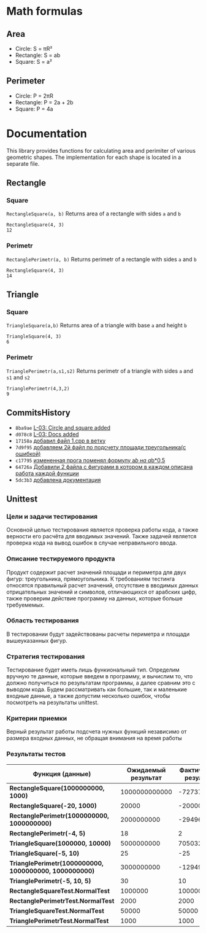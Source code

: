 # Math formulas
## Area
- Circle: S = πR²
- Rectangle: S = ab
- Square: S = a²

## Perimeter
- Circle: P = 2πR
- Rectangle: P = 2a + 2b
- Square: P = 4a
# Documentation
This library provides functions for calculating area and perimiter of various geometric shapes. The implementation for each shape is located in a separate file.
## Rectangle
### Square
`RectangleSquare(a, b)`
Returns area of a rectangle with sides `a` and `b`
```
RectangleSquare(4, 3)
12
```
### Perimetr
`RectanglePerimetr(a, b)`
Returns perimetr of a rectangle with sides `a` and `b`
```
RectangleSquare(4, 3)
14
```
## Triangle
### Square
`TriangleSquare(a,b)`
Returns area of a triangle with base `a` and height `b`
```
TriangleSquare(4, 3)
6
```
### Perimetr
`TrianglePerimetr(a,s1,s2)`
Returns perimetr of a triangle with sides `a` and `s1` and `s2`
```
TrianglePerimetr(4,3,2)
9
```
## CommitsHistory
- `8ba9ae` [L-03: Circle and square added](https://github.com/George1487/geometric_lib/commit/8ba9aeb3cea847b63a91ac378a2a6db758682460)
- `d078c8` [L-03: Docs added](https://github.com/George1487/geometric_lib/commit/d078c8d9ee6155f3cb0e577d28d337b791de28e2)
- `17158a` [добавил файл 1.cpp  в ветку](https://github.com/George1487/geometric_lib/commit/17158aa9edc2f8df305048bcfbf748eb08b62387)
- `7d9f95` [добавляем 2й файл по подсчету площади треугольника(с ошибкой)](https://github.com/George1487/geometric_lib/commit/7d9f95ed0b6c015badf7f26e176ec7d80de1243d)
- `c17795` [измененная прога поменял формулу  a*b  на  a*b*0,5](https://github.com/George1487/geometric_lib/commit/c17795e7f4aad4daa8c01446e857be0a8442d093)
- `64726a` [Добавили 2 файла с фигурами в котором в каждом описана работа каждой функции](https://github.com/George1487/geometric_lib/commit/64726a57a313fb275ba5584564e6bc22ce51e38c)
- `5dc3b3` [добавлена документация](https://github.com/George1487/geometric_lib/commit/5dc3b319b62614797dc162551a8beccea8107110)
## Unittest
### Цели и задачи тестирования
Основной целью тестирования является проверка работы кода, а также верности
его расчёта для вводимых значений. Также задачей является
проверка кода на вывод ошибок в случае неправильного ввода.
### Описание тестируемого продукта
Продукт содержит расчет значений площади и периметра для двух
фигур: треугольника, прямоугольника.
К требованиям тестинга относятся правильный расчет
значений, отсутствие в вводимых данных отрицательных значений и символов,
отличающихся от арабских цифр, также проверим действие программу на данных, которые больше требуемемых. 
### Область тестирования
В тестировании будут задействованы расчеты периметра и площади
вышеуказанных фигур.
### Стратегия тестирования
Тестирование будет иметь лишь функиональный тип. Определим
вручную те данные, которые введем в программу, и вычислим
то, что должно получиться по результатам программы, а далее
сравним это с выводом кода. Будем рассматривать как большие,
так и маленькие входные данные, а также допустим несколько ошибок,
чтобы посмотреть на результаты unittest.
### Критерии приемки
Верный результат работы подсчета нужных функций независимо 
от размера входных данных, не обращая внимания на время работы
### Результаты тестов

| **Функция (данные)**                                    | **Ожидаемый результат** | **Фактический результат** | **Статус теста** |
|---------------------------------------------------------|------------------------|--------------------------|------------------|
| **RectangleSquare(1000000000, 1000)**                   | 1000000000000          | -727379968               | **FAILED**       |
| **RectangleSquare(-20, 1000)**                          | 20000                  | -20000                   | **FAILED**       |
| **RectanglePerimetr(1000000000, 1000000000)**           | 2000000000             | -294967296               | **FAILED**       |
| **RectanglePerimetr(-4, 5)**                             | 18                     | 2                        | **FAILED**       |
| **TriangleSquare(1000000, 10000)**                      | 5000000000             | 705032704                | **FAILED**       |
| **TriangleSquare(-5, 10)**                              | 25                     | -25                      | **FAILED**       |
| **TrianglePerimetr(1000000000, 1000000000, 1000000000)** | 3000000000             | -1294967296              | **FAILED**       |
| **TrianglePerimetr(-5, 10, 5)**                          | 30                     | 10                       | **FAILED**       |
| **RectangleSquareTest.NormalTest**                      | 1000000                | 1000000                  | **PASSED**       |
| **RectanglePerimetrTest.NormalTest**                    | 2000                   | 2000                     | **PASSED**       |
| **TriangleSquareTest.NormalTest**                       | 50000                  | 50000                    | **PASSED**       |
| **TrianglePerimetrTest.NormalTest**                     | 1000                   | 1000                     | **PASSED**       |

